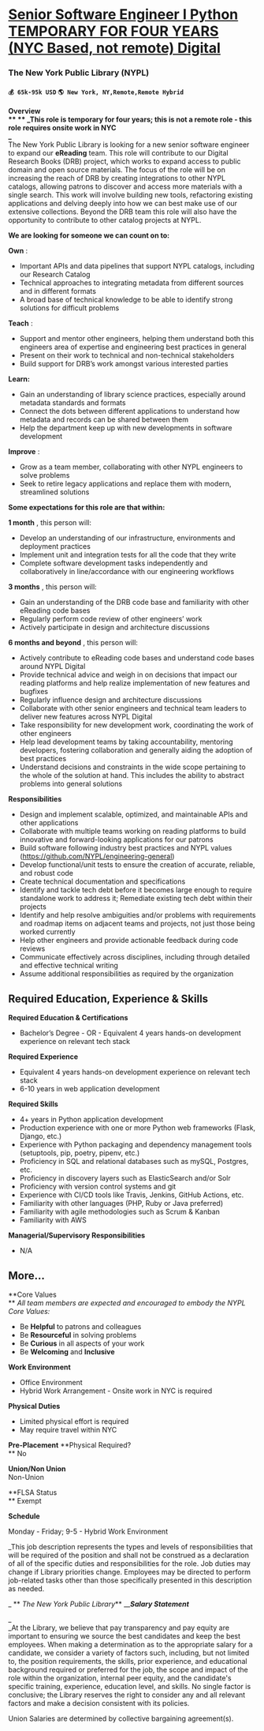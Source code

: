 # [Senior Software Engineer I Python TEMPORARY FOR FOUR YEARS (NYC Based, not remote) Digital](https://www.remotewlb.com/apply/senior-software-engineer-i-python-temporary-for-four-years-nyc-based-not-remote-digital)  
### The New York Public Library (NYPL)  
#### `💰 65k-95k USD` `🌎 New York, NY,Remote,Remote Hybrid`  

**Overview  
** ** _This role is temporary for four years; this is not a remote role - this role requires onsite work in NYC  
_**  
The New York Public Library is looking for a new senior software engineer to expand our **eReading** team. This role will contribute to our Digital Research Books (DRB) project, which works to expand access to public domain and open source materials. The focus of the role will be on increasing the reach of DRB by creating integrations to other NYPL catalogs, allowing patrons to discover and access more materials with a single search. This work will involve building new tools, refactoring existing applications and delving deeply into how we can best make use of our extensive collections. Beyond the DRB team this role will also have the opportunity to contribute to other catalog projects at NYPL.

  

 **We are looking for someone we can count on to:**

 **Own** :

  * Important APIs and data pipelines that support NYPL catalogs, including our Research Catalog
  * Technical approaches to integrating metadata from different sources and in different formats
  * A broad base of technical knowledge to be able to identify strong solutions for difficult problems 

**Teach** :

  * Support and mentor other engineers, helping them understand both this engineers area of expertise and engineering best practices in general
  * Present on their work to technical and non-technical stakeholders
  * Build support for DRB’s work amongst various interested parties

 **Learn:**

  * Gain an understanding of library science practices, especially around metadata standards and formats
  * Connect the dots between different applications to understand how metadata and records can be shared between them
  * Help the department keep up with new developments in software development

 **Improve** :

  * Grow as a team member, collaborating with other NYPL engineers to solve problems
  * Seek to retire legacy applications and replace them with modern, streamlined solutions

 **Some expectations for this role are that within:**

 **1 month** , this person will:

  * Develop an understanding of our infrastructure, environments and deployment practices
  * Implement unit and integration tests for all the code that they write
  * Complete software development tasks independently and collaboratively in line/accordance with our engineering workflows

 **3 months** , this person will:

  * Gain an understanding of the DRB code base and familiarity with other eReading code bases
  * Regularly perform code review of other engineers’ work
  * Actively participate in design and architecture discussions

 **6 months and beyond** , this person will:

  * Actively contribute to eReading code bases and understand code bases around NYPL Digital
  * Provide technical advice and weigh in on decisions that impact our reading platforms and help realize implementation of new features and bugfixes
  * Regularly influence design and architecture discussions
  * Collaborate with other senior engineers and technical team leaders to deliver new features across NYPL Digital
  * Take responsibility for new development work, coordinating the work of other engineers
  * Help lead development teams by taking accountability, mentoring developers, fostering collaboration and generally aiding the adoption of best practices
  * Understand decisions and constraints in the wide scope pertaining to the whole of the solution at hand. This includes the ability to abstract problems into general solutions

 **Responsibilities**

  * Design and implement scalable, optimized, and maintainable APIs and other applications
  * Collaborate with multiple teams working on reading platforms to build innovative and forward-looking applications for our patrons
  * Build software following industry best practices and NYPL values (https://github.com/NYPL/engineering-general)
  * Develop functional/unit tests to ensure the creation of accurate, reliable, and robust code
  * Create technical documentation and specifications
  * Identify and tackle tech debt before it becomes large enough to require standalone work to address it; Remediate existing tech debt within their projects
  * Identify and help resolve ambiguities and/or problems with requirements and roadmap items on adjacent teams and projects, not just those being worked currently
  * Help other engineers and provide actionable feedback during code reviews
  * Communicate effectively across disciplines, including through detailed and effective technical writing
  * Assume additional responsibilities as required by the organization

##  Required Education, Experience & Skills

**Required Education & Certifications**

  * Bachelor’s Degree - OR - Equivalent 4 years hands-on development experience on relevant tech stack

 **Required Experience**

  * Equivalent 4 years hands-on development experience on relevant tech stack
  * 6-10 years in web application development

 **Required Skills**

  * 4+ years in Python application development 
  * Production experience with one or more Python web frameworks (Flask, Django, etc.)
  * Experience with Python packaging and dependency management tools (setuptools, pip, poetry, pipenv, etc.)
  * Proficiency in SQL and relational databases such as mySQL, Postgres, etc.
  * Proficiency in discovery layers such as ElasticSearch and/or Solr
  * Proficiency with version control systems and git
  * Experience with CI/CD tools like Travis, Jenkins, GitHub Actions, etc.
  * Familiarity with other languages (PHP, Ruby or Java preferred)
  * Familiarity with agile methodologies such as Scrum & Kanban
  * Familiarity with AWS

 **Managerial/Supervisory Responsibilities**

  * N/A

##  More...

**Core Values  
** _All team members are expected and encouraged to embody the NYPL Core Values:_

  * Be **Helpful** to patrons and colleagues
  * Be **Resourceful** in solving problems 
  * Be **Curious** in all aspects of your work
  * Be **Welcoming** and **Inclusive**

 **Work Environment**

  * Office Environment
  * Hybrid Work Arrangement - Onsite work in NYC is required

 **Physical Duties**

  * Limited physical effort is required
  * May require travel within NYC

 **Pre-Placement** **Physical Required?  
** No

  
 **Union/Non Union**  
Non-Union  
  
 **FLSA Status  
** Exempt  
  
 **Schedule**

Monday - Friday; 9-5 - Hybrid Work Environment  
  
 _This job description represents the types and levels of responsibilities that will be required of the position and shall not be construed as a declaration of all of the specific duties and responsibilities for the role. Job duties may change if Library priorities change. Employees may be directed to perform job-related tasks other than those specifically presented in this description as needed.  
  
_ ** _The New York Public Library_** __**_Salary Statement_**

 _  
_At the Library, we believe that pay transparency and pay equity are important to ensuring we source the best candidates and keep the best employees. When making a determination as to the appropriate salary for a candidate, we consider a variety of factors such, including, but not limited to, the position requirements, the skills, prior experience, and educational background required or preferred for the job, the scope and impact of the role within the organization, internal peer equity, and the candidate's specific training, experience, education level, and skills. No single factor is conclusive; the Library reserves the right to consider any and all relevant factors and make a decision consistent with its policies.

  

Union Salaries are determined by collective bargaining agreement(s).

  

